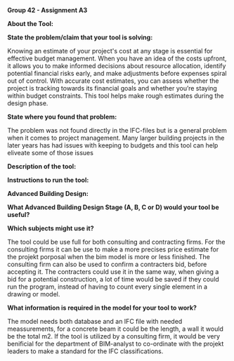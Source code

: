 **Group 42 - Assignment A3**

**About the Tool:**

**State the problem/claim that your tool is solving:**

Knowing an estimate of your project's cost at any stage is essential for effective budget management. When you have an idea of the costs upfront, it allows you to make informed decisions about resource allocation, identify potential financial risks early, and make adjustments before expenses spiral out of control. With accurate cost estimates, you can assess whether the project is tracking towards its financial goals and whether you’re staying within budget constraints. This tool helps make rough estimates during the design phase. 

**State where you found that problem:**

The problem was not found directly in the IFC-files but is a general problem when it comes to project management. Many larger building projects in the later years has had issues with keeping to budgets and this tool can help eliveate some of those issues

**Description of the tool:**

**Instructions to run the tool:**

**Advanced Building Design:** 

**What Advanced Building Design Stage (A, B, C or D) would your tool be useful?**

**Which subjects might use it?** 

The tool could be use full for both consulting and contracting firms. For the consulting firms it can be use to make a more precises price estimate for the projekt porposal when the bim model is more or less finished. The consulting firm can also be used to confirm a contracters bid, before accepting it. 
The contracters could use it in the same way, when giving a bid for a potential construction, a lot of time would be saved if they could run the program, instead of having to count every single element in a drawing or model. 

**What information is required in the model for your tool to work?** 

The model needs both database and an IFC file with needed meassurements, for a concrete beam it could be the length, a wall it would be the total m2. If the tool is utilized by a consulting firm, it would be very benificial for the department of BIM-analyst to co-ordinate with the projekt leaders to make a standard for the IFC classifications. 

